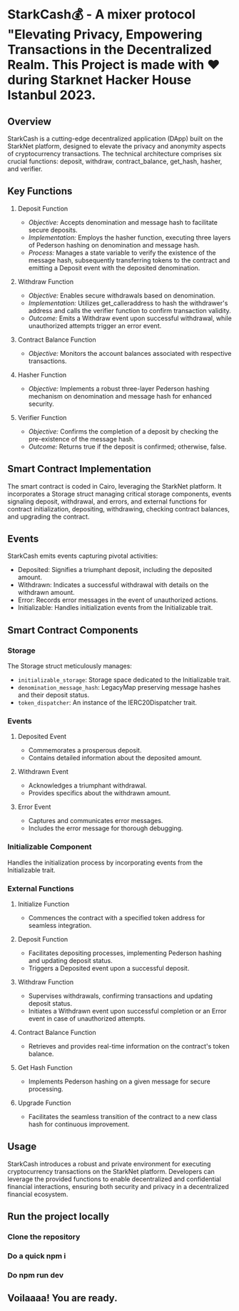 
# StarkCash💰 - A mixer protocol "Elevating Privacy, Empowering Transactions in the Decentralized Realm. This Project is made with ❤️ during Starknet Hacker House Istanbul 2023.

## Overview

StarkCash is a cutting-edge decentralized application (DApp) built on the StarkNet platform, designed to elevate the privacy and anonymity aspects of cryptocurrency transactions. The technical architecture comprises six crucial functions: deposit, withdraw, contract_balance, get_hash, hasher, and verifier.

## Key Functions

1. Deposit Function
   - *Objective:* Accepts denomination and message hash to facilitate secure deposits.
   - *Implementation:* Employs the hasher function, executing three layers of Pederson hashing on denomination and message hash.
   - *Process:* Manages a state variable to verify the existence of the message hash, subsequently transferring tokens to the contract and emitting a Deposit event with the deposited denomination.

2. Withdraw Function
   - *Objective:* Enables secure withdrawals based on denomination.
   - *Implementation:* Utilizes get_calleraddress to hash the withdrawer's address and calls the verifier function to confirm transaction validity.
   - *Outcome:* Emits a Withdraw event upon successful withdrawal, while unauthorized attempts trigger an error event.

3. Contract Balance Function
   - *Objective:* Monitors the account balances associated with respective transactions.

4. Hasher Function
   - *Objective:* Implements a robust three-layer Pederson hashing mechanism on denomination and message hash for enhanced security.

5. Verifier Function
   - *Objective:* Confirms the completion of a deposit by checking the pre-existence of the message hash.
   - *Outcome:* Returns true if the deposit is confirmed; otherwise, false.

## Smart Contract Implementation

The smart contract is coded in Cairo, leveraging the StarkNet platform. It incorporates a Storage struct managing critical storage components, events signaling deposit, withdrawal, and errors, and external functions for contract initialization, depositing, withdrawing, checking contract balances, and upgrading the contract.

## Events

StarkCash emits events capturing pivotal activities:
- Deposited: Signifies a triumphant deposit, including the deposited amount.
- Withdrawn: Indicates a successful withdrawal with details on the withdrawn amount.
- Error: Records error messages in the event of unauthorized actions.
- Initializable: Handles initialization events from the Initializable trait.


## Smart Contract Components

### Storage

The Storage struct meticulously manages:
- `initializable_storage`: Storage space dedicated to the Initializable trait.
- `denomination_message_hash`: LegacyMap preserving message hashes and their deposit status.
- `token_dispatcher`: An instance of the IERC20Dispatcher trait.

### Events

1. Deposited Event
   - Commemorates a prosperous deposit.
   - Contains detailed information about the deposited amount.

2. Withdrawn Event
   - Acknowledges a triumphant withdrawal.
   - Provides specifics about the withdrawn amount.

3. Error Event
   - Captures and communicates error messages.
   - Includes the error message for thorough debugging.

### Initializable Component

Handles the initialization process by incorporating events from the Initializable trait.

### External Functions

1. Initialize Function
   - Commences the contract with a specified token address for seamless integration.

2. Deposit Function
   - Facilitates depositing processes, implementing Pederson hashing and updating deposit status.
   - Triggers a Deposited event upon a successful deposit.

3. Withdraw Function
   - Supervises withdrawals, confirming transactions and updating deposit status.
   - Initiates a Withdrawn event upon successful completion or an Error event in case of unauthorized attempts.

4. Contract Balance Function
   - Retrieves and provides real-time information on the contract's token balance.

5. Get Hash Function
   - Implements Pederson hashing on a given message for secure processing.

6. Upgrade Function
   - Facilitates the seamless transition of the contract to a new class hash for continuous improvement.

## Usage

StarkCash introduces a robust and private environment for executing cryptocurrency transactions on the StarkNet platform. Developers can leverage the provided functions to enable decentralized and confidential financial interactions, ensuring both security and privacy in a decentralized financial ecosystem.

## Run the project locally
### Clone the repository
### Do a quick npm i
### Do npm run dev

## Voilaaaa! You are ready.
